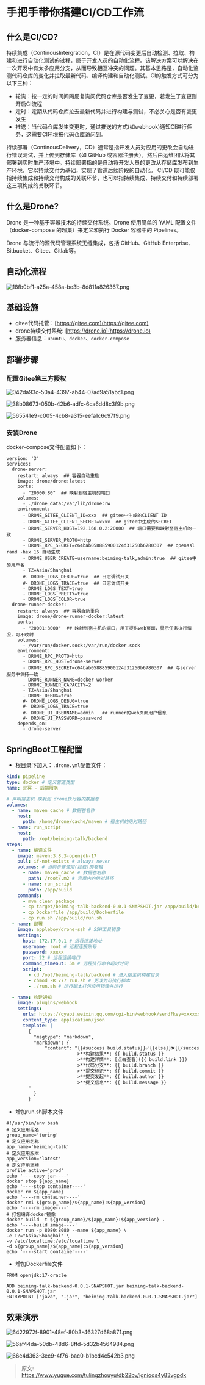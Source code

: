 # 手把手带你搭建CI/CD工作流


## 什么是CI/CD?

持续集成（ContinousIntergration，CI）是在源代码变更后自动检测、拉取、构建和进行自动化测试的过程，属于开发人员的自动化流程。该解决方案可以解决在一次开发中有太多应用分支，从而导致相互冲突的问题。其基本思路是，自动化监测代码仓库的变化并拉取最新代码、编译构建和自动化测试。CI的触发方式可分为以下三种：

- 轮询：按一定的时间间隔反复询问代码仓库是否发生了变更，若发生了变更则开启CI流程
- 定时：定期从代码仓库拉去最新代码并进行构建与测试，不必关心是否有变更发生
- 推送：当代码仓库发生变更时，通过推送的方式(如webhook)通知CI进行任务，这需要CI环境被代码仓库访问到。

持续部署（ContinousDelivery，CD）通常是指开发人员对应用的更改会自动进行错误测试，并上传到存储库（如 GitHub 或容器注册表），然后由运维团队将其部署到实时生产环境中。持续部署指的是自动将开发人员的更改从存储库发布到生产环境，它以持续交付为基础，实现了管道后续阶段的自动化。 CI/CD 既可能仅指持续集成和持续交付构成的关联环节，也可以指持续集成、持续交付和持续部署这三项构成的关联环节。


## 什么是Drone?

Drone 是一种基于容器技术的持续交付系统。Drone 使用简单的 YAML 配置文件（docker-compose 的超集）来定义和执行 Docker 容器中的 Pipelines。

Drone 与流行的源代码管理系统无缝集成，包括 GitHub、GitHub Enterprise、Bitbucket、Gitee、Gitlab等。


## 自动化流程

![18fb0bf1-a25a-458a-be3b-8d811a826367.png](./img/hdiQ7MtHBaiyxR7M/1717137867403-e0cdb152-ec80-4ca6-b26c-4fa0901e6939-410589.png)


## 基础设施

- gitee代码托管：[https://gitee.com](https://gitee.com)
- drone持续交付系统: [https://drone.io](https://drone.io)
- 服务器信息：`ubuntu`、`docker`、`docker-compose`


## 部署步骤


### 配置Gitee第三方授权

![042da93c-50a4-4397-ab44-07ad9a51abc1.png](./img/hdiQ7MtHBaiyxR7M/1717137878116-0a8d5216-a5e6-4556-982f-7a4a12904326-679330.png)

![38b08673-050b-42b6-adfc-6ca6dd8c3f9b.png](./img/hdiQ7MtHBaiyxR7M/1717137878940-fcf96100-76e3-432f-af9c-82dae0346623-609246.png)

![565541e9-c005-4cb8-a315-eefa1c6c97f9.png](./img/hdiQ7MtHBaiyxR7M/1717137880446-40f013c1-89a3-47e1-b419-bc5e1e173316-590099.png)


### 安装Drone

docker-compose文件配置如下：

```
version: '3'
services:
  drone-server:
    restart: always  ## 容器自动重启
    image: drone/drone:latest
    ports:
      - "20000:80"  ## 映射到宿主机的端口
    volumes:
      - ./drone_data:/var/lib/drone:rw
    environment:
      - DRONE_GITEE_CLIENT_ID=xxx  ## gitee中生成的CLIENT ID
      - DRONE_GITEE_CLIENT_SECRET=xxxx  ## gitee中生成的SECRET
      - DRONE_SERVER_HOST=192.168.0.2:20000  ## 端口需要和映射至宿主机的一致
      - DRONE_SERVER_PROTO=http
      - DRONE_RPC_SECRET=c64bab058885900124d31250b6780307  ## openssl rand -hex 16 自动生成
      - DRONE_USER_CREATE=username:beiming-talk,admin:true  ## gitee中的用户名
      - TZ=Asia/Shanghai
      #- DRONE_LOGS_DEBUG=true  ## 日志调试开关
      #- DRONE_LOGS_TRACE=true  ## 日志调试开关
      - DRONE_LOGS_TEXT=true
      - DRONE_LOGS_PRETTY=true
      - DRONE_LOGS_COLOR=true
  drone-runner-docker:
    restart: always  ## 容器自动重启
    image: drone/drone-runner-docker:latest
    ports:
      - "20001:3000"  ## 映射到宿主机的端口，用于提供web页面，显示任务执行情况，可不映射
    volumes:
      - /var/run/docker.sock:/var/run/docker.sock
    environment:
      - DRONE_RPC_PROTO=http
      - DRONE_RPC_HOST=drone-server
      - DRONE_RPC_SECRET=c64bab058885900124d31250b6780307  ## 与server服务中保持一致
      - DRONE_RUNNER_NAME=docker-worker
      - DRONE_RUNNER_CAPACITY=2
      - TZ=Asia/Shanghai 
      - DRONE_DEBUG=true
      #- DRONE_LOGS_DEBUG=true
      #- DRONE_LOGS_TRACE=true
      #- DRONE_UI_USERNAME=admin   ## runner的web页面用户信息
      #- DRONE_UI_PASSWORD=password 
    depends_on:
      - drone-server
```


## SpringBoot工程配置

- 根目录下加入：`.drone.yml`配置文件：

```yaml
kind: pipeline
type: docker # 定义管道类型
name: 北冥 - 后端服务

# 声明宿主机 映射到 drone执行器的数据卷
volumes:
  - name: maven_cache # 数据卷名称
    host:
      path: /home/drone/cache/maven # 宿主机的绝对路径
  - name: run_script
    host:
      path: /opt/beiming-talk/backend
steps:
  - name: 编译文件
    image: maven:3.8.3-openjdk-17
    pull: if-not-exists # always never
    volumes: # 当前步骤使用(挂载)的卷轴
      - name: maven_cache # 数据卷名称
        path: /root/.m2 # 容器内的绝对路径
      - name: run_script
        path: /app/build
    commands:
      - mvn clean package
      - cp target/beiming-talk-backend-0.0.1-SNAPSHOT.jar /app/build/beiming-talk-backend-0.0.1-SNAPSHOT.jar
      - cp Dockerfile /app/build/Dockerfile
      - cp run.sh /app/build/run.sh
  - name: 部署
    image: appleboy/drone-ssh # SSH工具镜像
    settings:
      host: 172.17.0.1 # 远程连接地址
      username: root # 远程连接账号
      password: xxxxx
      port: 22 # 远程连接端口
      command_timeout: 5m # 远程执行命令超时时间
      script:
        - cd /opt/beiming-talk/backend # 进入宿主机构建目录
        - chmod -R 777 run.sh # 更改为可执行脚本
        - ./run.sh # 运行脚本打包应用镜像并运行

  - name: 构建通知
    image: plugins/webhook
    settings:
      urls: https://qyapi.weixin.qq.com/cgi-bin/webhook/send?key=xxxxxx
      content_type: application/json
      template: |
        {
          "msgtype": "markdown",
          "markdown": {
              "content": "{{#success build.status}}✅{{else}}❌{{/success}}**{{ repo.owner }}/{{ repo.name }}** (Build #{{build.number}})\n
                          >**构建结果**: {{ build.status }}
                          >**构建详情**: [点击查看]({{ build.link }})
                          >**代码分支**: {{ build.branch }}
                          >**提交标识**: {{ build.commit }}
                          >**提交发起**: {{ build.author }}
                          >**提交信息**: {{ build.message }}
        "
          }
        }
```

- 增加run.sh脚本文件

```shell
#!/usr/bin/env bash
# 定义应用组名
group_name='turing'
# 定义应用名称
app_name='beiming-talk'
# 定义应用版本
app_version='latest'
# 定义应用环境
profile_active='prod'
echo '----copy jar----'
docker stop ${app_name}
echo '----stop container----'
docker rm ${app_name}
echo '----rm container----'
docker rmi ${group_name}/${app_name}:${app_version}
echo '----rm image----'
# 打包编译docker镜像
docker build -t ${group_name}/${app_name}:${app_version} .
echo '----build image----'
docker run -p 8080:8080 --name ${app_name} \
-e TZ="Asia/Shanghai" \
-v /etc/localtime:/etc/localtime \
-d ${group_name}/${app_name}:${app_version}
echo '----start container----'
```

- 增加Dockerfile文件

```
FROM openjdk:17-oracle

ADD beiming-talk-backend-0.0.1-SNAPSHOT.jar beiming-talk-backend-0.0.1-SNAPSHOT.jar
ENTRYPOINT ["java", "-jar", "beiming-talk-backend-0.0.1-SNAPSHOT.jar"]
```


## 效果演示

![6422972f-8901-48ef-80b3-46327d68a871.png](./img/hdiQ7MtHBaiyxR7M/1717138306361-b002251a-bd51-4bb7-a7ec-14e388d7c42d-230274.png)

![56af44da-50db-48d6-8ffd-5d32b4564984.png](./img/hdiQ7MtHBaiyxR7M/1717138306402-a00e0f8f-69df-4d9d-9de6-c83828b76b72-712888.png)

![66e4d363-3ec9-4f76-bac0-b1bcd4c542b3.png](./img/hdiQ7MtHBaiyxR7M/1717138306409-736e2365-0e9d-4e43-bf86-2aed89329920-979011.png)


> 原文: <https://www.yuque.com/tulingzhouyu/db22bv/lgnioqs4y83vgpdk>